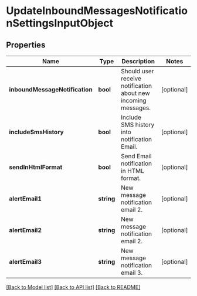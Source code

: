 # UpdateInboundMessagesNotificationSettingsInputObject

## Properties
Name | Type | Description | Notes
------------ | ------------- | ------------- | -------------
**inboundMessageNotification** | **bool** | Should user receive notification about new incoming messages. | [optional] 
**includeSmsHistory** | **bool** | Include SMS history into notification Email. | [optional] 
**sendInHtmlFormat** | **bool** | Send Email notification in HTML format. | [optional] 
**alertEmail1** | **string** | New message notification email 2. | [optional] 
**alertEmail2** | **string** | New message notification email 2. | [optional] 
**alertEmail3** | **string** | New message notification email 3. | [optional] 

[[Back to Model list]](../README.md#documentation-for-models) [[Back to API list]](../README.md#documentation-for-api-endpoints) [[Back to README]](../README.md)


